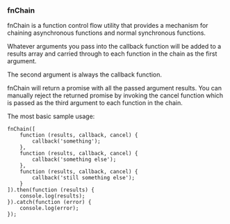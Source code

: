 ### fnChain

fnChain is a function control flow utility that provides a mechanism for chaining asynchronous functions and normal synchronous functions.

Whatever arguments you pass into the callback function will be added to a results array and carried through to each function in the chain as the first argument.

The second argument is always the callback function.

fnChain will return a promise with all the passed argument results. You can manually reject the returned promise by invoking the cancel function which is passed as the third argument to each function in the chain.

The most basic sample usage:

```
fnChain([
    function (results, callback, cancel) {
        callback('something');
    },
    function (results, callback, cancel) {
        callback('something else');
    },
    function (results, callback, cancel) {
        callback('still something else');
    }
]).then(function (results) {
    console.log(results);
}).catch(function (error) {
    console.log(error);
});
```
